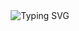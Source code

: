 <div align="center">
  <img src="https://readme-typing-svg.demolab.com?font=Fira+Code&pause=1000&color=gold&width=435&lines=✨+WELCOME+MY+FRIEND!+✨" alt="Typing SVG" />
</div>
